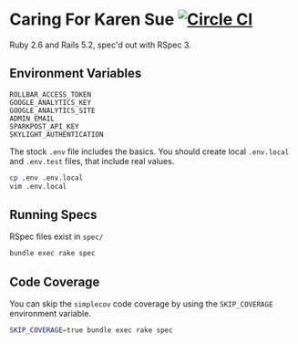 # Caring For Karen Sue [![Circle CI](https://circleci.com/gh/trueheart78/caring-for-karen-sue.svg?style=shield)](https://circleci.com/gh/trueheart78/caring-for-karen-sue)

Ruby 2.6 and Rails 5.2, spec'd out with RSpec 3.

## Environment Variables

```
ROLLBAR_ACCESS_TOKEN
GOOGLE_ANALYTICS_KEY
GOOGLE_ANALYTICS_SITE
ADMIN_EMAIL
SPARKPOST_API_KEY
SKYLIGHT_AUTHENTICATION
```

The stock `.env` file includes the basics. You should create local `.env.local` and `.env.test` files, that include real values.

```sh
cp .env .env.local
vim .env.local
```

## Running Specs

RSpec files exist in `spec/`

```sh
bundle exec rake spec
```

## Code Coverage

You can skip the `simplecov` code coverage by using the `SKIP_COVERAGE` environment variable.

```sh
SKIP_COVERAGE=true bundle exec rake spec
```
